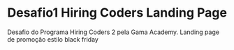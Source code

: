# Desafio1 Hiring Coders Landing Page
Desafio do Programa Hiring Coders 2 pela Gama Academy. Landing page de promoção estilo black friday
